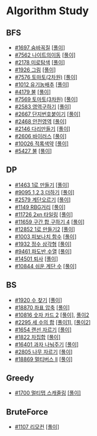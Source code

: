 # Algorithm Study

## BFS
- [#1697 숨바꼭질](https://www.acmicpc.net/problem/1697) [[풀이]](Algorithms/BFS/1697.swift)
- [#7562 나이트의이동](https://www.acmicpc.net/problem/7562) [[풀이]](Algorithms/BFS/7562.swift)
- [#2178 미로탐색](https://www.acmicpc.net/problem/2178) [[풀이]](Algorithms/BFS/2178.swift)
- [#1926 그림](https://www.acmicpc.net/problem/1926) [[풀이]](Algorithms/BFS/1926.swift)
- [#7576 토마토(2차원)](https://www.acmicpc.net/problem/7576) [[풀이]](Algorithms/BFS/7576.swift)
- [#1012 유기농배추](https://www.acmicpc.net/problem/1012) [[풀이]](Algorithms/BFS/1012.swift)
- [#4179 불](https://www.acmicpc.net/problem/4179) [[풀이]](Algorithms/BFS/4179.swift)
- [#7569 토마토(3차원)](https://www.acmicpc.net/problem/7569) [[풀이]](Algorithms/BFS/7569.swift)
- [#2583 영역구하기](https://www.acmicpc.net/problem/2583) [[풀이]](Algorithms/BFS/2583.swift)
- [#2667 단지번호붙이기](https://www.acmicpc.net/problem/2667) [[풀이]](Algorithms/BFS/2667.swift)
- [#2468 안전영역](https://www.acmicpc.net/problem/2468) [[풀이]](Algorithms/BFS/2468.swift)
- [#2146 다리만들기](https://www.acmicpc.net/problem/2146) [[풀이]](Algorithms/BFS/2146.swift)
- [#2606 바이러스](https://www.acmicpc.net/problem/2606) [[풀이]](Algorithms/BFS/2606.swift)
- [#10026 적록색약](https://www.acmicpc.net/problem/10026) [[풀이]](Algorithms/BFS/10026.swift)
- [#5427 불](https://www.acmicpc.net/problem/5427) [[풀이]](Algorithms/BFS/5427.swift)

## DP
- [#1463 1로 만들기](https://www.acmicpc.net/problem/1463) [[풀이]](Algorithms/DP/1463.swift)
- [#9095 1,2,3 더하기](https://www.acmicpc.net/problem/9095) [[풀이]](Algorithms/DP/9095.swift)
- [#2579 계단오르기](https://www.acmicpc.net/problem/2579) [[풀이]](Algorithms/DP/2579.swift)
- [#1149 RBG거리](https://www.acmicpc.net/problem/1149) [[풀이]](Algorithms/DP/1149.swift)
- [#11726 2xn 타일링](https://www.acmicpc.net/problem/11726) [[풀이]](Algorithms/DP/11726.swift)
- [#11659 구간 합 구하기 4](https://www.acmicpc.net/problem/11659) [[풀이]](Algorithms/DP/11659.swift)
- [#12852 1로 만들기2](https://www.acmicpc.net/problem/12852) [[풀이]](Algorithms/DP/12852.swift)
- [#1003 피보나치 함수](https://www.acmicpc.net/problem/1003) [[풀이]](Algorithms/DP/1003.swift)
- [#1932 정수 삼각형](https://www.acmicpc.net/problem/1932) [[풀이]](Algorithms/DP/1932.swift)
- [#9461 파도반 수열](https://www.acmicpc.net/problem/9461) [[풀이]](Algorithms/DP/9461.swift)
- [#14501 퇴사](https://www.acmicpc.net/problem/14501) [[풀이]](Algorithms/DP/14501.swift)
- [#10844 쉬운 계단 수](https://www.acmicpc.net/problem/10844) [[풀이]](Algorithms/DP/10844.swift)

## BS
- [#1920 수 찾기](https://www.acmicpc.net/problem/1920) [[풀이]](Algorithms/BS/1920.swift)
- [#18870 좌표 압축](https://www.acmicpc.net/problem/18870) [[풀이]](Algorithms/BS/18870.swift)
- [#10816 숫자 카드 2](https://www.acmicpc.net/problem/10816) [[풀이]](Algorithms/BS/10816.swift), [풀이2](Algorithms/BS/10816_v2.swift)
- [#2295 세 수의 합](https://www.acmicpc.net/problem/2295) [[풀이1]](Algorithms/BS/2295_1.swift), [[풀이2]](Algorithms/BS/2295_2.swift)
- [#1654 랜선 자르기](https://www.acmicpc.net/problem/1654) [[풀이]](Algorithms/BS/1654.swift)
- [#1822 차집합](https://www.acmicpc.net/problem/1822)  [[풀이]](Algorithms/BS/1822.swift)
- [#16401 과자 나눠주기](https://www.acmicpc.net/problem/16401)  [[풀이]](Algorithms/BS/16401.swift)
- [#2805 나무 자르기](https://www.acmicpc.net/problem/2805)  [[풀이]](Algorithms/BS/2805.swift)
- [#18869 멀티버스 ll](https://www.acmicpc.net/problem/18869)  [[풀이]](Algorithms/BS/18869.swift)

## Greedy
- [#1700 멀티탭 스캐줄링](https://www.acmicpc.net/problem/1700)  [[풀이]](Algorithms/Greedy/1700.swift)

## BruteForce
- [#1107 리모컨](https://www.acmicpc.net/problem/1107)  [[풀이]](Algorithms/Class3/1107.swift)
